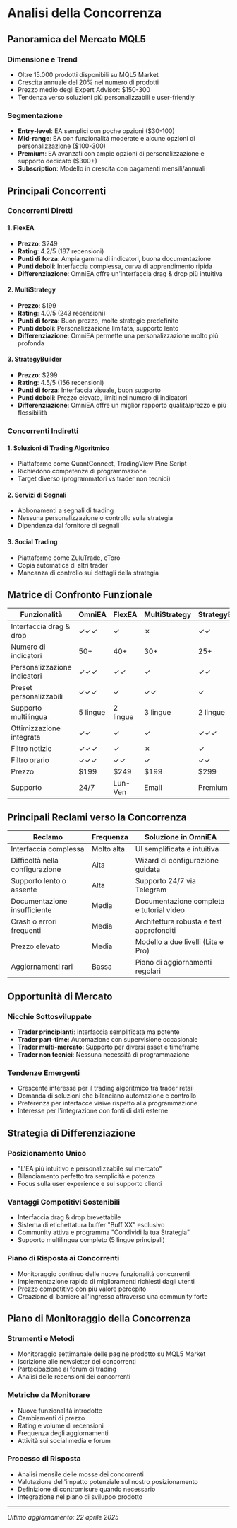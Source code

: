 # Analisi della Concorrenza

## Panoramica del Mercato MQL5

### Dimensione e Trend
- Oltre 15.000 prodotti disponibili su MQL5 Market
- Crescita annuale del 20% nel numero di prodotti
- Prezzo medio degli Expert Advisor: $150-300
- Tendenza verso soluzioni più personalizzabili e user-friendly

### Segmentazione
- **Entry-level**: EA semplici con poche opzioni ($30-100)
- **Mid-range**: EA con funzionalità moderate e alcune opzioni di personalizzazione ($100-300)
- **Premium**: EA avanzati con ampie opzioni di personalizzazione e supporto dedicato ($300+)
- **Subscription**: Modello in crescita con pagamenti mensili/annuali

## Principali Concorrenti

### Concorrenti Diretti

#### 1. FlexEA
- **Prezzo**: $249
- **Rating**: 4.2/5 (187 recensioni)
- **Punti di forza**: Ampia gamma di indicatori, buona documentazione
- **Punti deboli**: Interfaccia complessa, curva di apprendimento ripida
- **Differenziazione**: OmniEA offre un'interfaccia drag & drop più intuitiva

#### 2. MultiStrategy
- **Prezzo**: $199
- **Rating**: 4.0/5 (243 recensioni)
- **Punti di forza**: Buon prezzo, molte strategie predefinite
- **Punti deboli**: Personalizzazione limitata, supporto lento
- **Differenziazione**: OmniEA permette una personalizzazione molto più profonda

#### 3. StrategyBuilder
- **Prezzo**: $299
- **Rating**: 4.5/5 (156 recensioni)
- **Punti di forza**: Interfaccia visuale, buon supporto
- **Punti deboli**: Prezzo elevato, limiti nel numero di indicatori
- **Differenziazione**: OmniEA offre un miglior rapporto qualità/prezzo e più flessibilità

### Concorrenti Indiretti

#### 1. Soluzioni di Trading Algoritmico
- Piattaforme come QuantConnect, TradingView Pine Script
- Richiedono competenze di programmazione
- Target diverso (programmatori vs trader non tecnici)

#### 2. Servizi di Segnali
- Abbonamenti a segnali di trading
- Nessuna personalizzazione o controllo sulla strategia
- Dipendenza dal fornitore di segnali

#### 3. Social Trading
- Piattaforme come ZuluTrade, eToro
- Copia automatica di altri trader
- Mancanza di controllo sui dettagli della strategia

## Matrice di Confronto Funzionale

| Funzionalità | OmniEA | FlexEA | MultiStrategy | StrategyBuilder |
|--------------|--------|--------|--------------|-----------------|
| Interfaccia drag & drop | ✓✓✓ | ✓ | ✗ | ✓✓ |
| Numero di indicatori | 50+ | 40+ | 30+ | 25+ |
| Personalizzazione indicatori | ✓✓✓ | ✓✓ | ✓ | ✓✓ |
| Preset personalizzabili | ✓✓✓ | ✓ | ✓✓ | ✓ |
| Supporto multilingua | 5 lingue | 2 lingue | 3 lingue | 2 lingue |
| Ottimizzazione integrata | ✓✓ | ✓ | ✓ | ✓✓✓ |
| Filtro notizie | ✓✓✓ | ✓ | ✗ | ✓ |
| Filtro orario | ✓✓✓ | ✓✓ | ✓ | ✓✓ |
| Prezzo | $199 | $249 | $199 | $299 |
| Supporto | 24/7 | Lun-Ven | Email | Premium |

## Principali Reclami verso la Concorrenza

| Reclamo | Frequenza | Soluzione in OmniEA |
|---------|-----------|---------------------|
| Interfaccia complessa | Molto alta | UI semplificata e intuitiva |
| Difficoltà nella configurazione | Alta | Wizard di configurazione guidata |
| Supporto lento o assente | Alta | Supporto 24/7 via Telegram |
| Documentazione insufficiente | Media | Documentazione completa e tutorial video |
| Crash o errori frequenti | Media | Architettura robusta e test approfonditi |
| Prezzo elevato | Media | Modello a due livelli (Lite e Pro) |
| Aggiornamenti rari | Bassa | Piano di aggiornamenti regolari |

## Opportunità di Mercato

### Nicchie Sottosviluppate
- **Trader principianti**: Interfaccia semplificata ma potente
- **Trader part-time**: Automazione con supervisione occasionale
- **Trader multi-mercato**: Supporto per diversi asset e timeframe
- **Trader non tecnici**: Nessuna necessità di programmazione

### Tendenze Emergenti
- Crescente interesse per il trading algoritmico tra trader retail
- Domanda di soluzioni che bilanciano automazione e controllo
- Preferenza per interfacce visive rispetto alla programmazione
- Interesse per l'integrazione con fonti di dati esterne

## Strategia di Differenziazione

### Posizionamento Unico
- "L'EA più intuitivo e personalizzabile sul mercato"
- Bilanciamento perfetto tra semplicità e potenza
- Focus sulla user experience e sul supporto clienti

### Vantaggi Competitivi Sostenibili
- Interfaccia drag & drop brevettabile
- Sistema di etichettatura buffer "Buff XX" esclusivo
- Community attiva e programma "Condividi la tua Strategia"
- Supporto multilingua completo (5 lingue principali)

### Piano di Risposta ai Concorrenti
- Monitoraggio continuo delle nuove funzionalità concorrenti
- Implementazione rapida di miglioramenti richiesti dagli utenti
- Prezzo competitivo con più valore percepito
- Creazione di barriere all'ingresso attraverso una community forte

## Piano di Monitoraggio della Concorrenza

### Strumenti e Metodi
- Monitoraggio settimanale delle pagine prodotto su MQL5 Market
- Iscrizione alle newsletter dei concorrenti
- Partecipazione ai forum di trading
- Analisi delle recensioni dei concorrenti

### Metriche da Monitorare
- Nuove funzionalità introdotte
- Cambiamenti di prezzo
- Rating e volume di recensioni
- Frequenza degli aggiornamenti
- Attività sui social media e forum

### Processo di Risposta
- Analisi mensile delle mosse dei concorrenti
- Valutazione dell'impatto potenziale sul nostro posizionamento
- Definizione di contromisure quando necessario
- Integrazione nel piano di sviluppo prodotto

---

*Ultimo aggiornamento: 22 aprile 2025*
